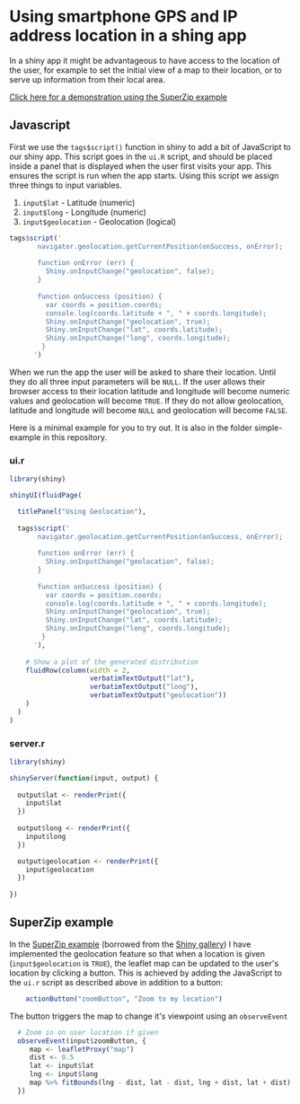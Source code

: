# Using smartphone GPS and IP address location in a shing app

In a shiny app it might be advantageous to have access to the location of the user, for example to set the initial view of a map to their location, or to serve up information from their local area.

[Click here for a demonstration using the SuperZip example](https://tomaugust.shinyapps.io/shiny_geolocation)

## Javascript

First we use the `tags$script()` function in shiny to add a bit of JavaScript to our shiny app. This script goes in the `ui.R` script, and should be placed inside a panel that is displayed when the user first visits your app. This ensures the script is run when the app starts. Using this script we assign three things to input variables. 

1. `input$lat` - Latitude (numeric)
2. `input$long` - Longitude (numeric)
3. `input$geolocation` - Geolocation (logical)

```r
tags$script('
       navigator.geolocation.getCurrentPosition(onSuccess, onError);
      
       function onError (err) {
         Shiny.onInputChange("geolocation", false);
       }
      
       function onSuccess (position) {
         var coords = position.coords;
         console.log(coords.latitude + ", " + coords.longitude);
         Shiny.onInputChange("geolocation", true);
         Shiny.onInputChange("lat", coords.latitude);
         Shiny.onInputChange("long", coords.longitude);
        }
      ')
```

When we run the app the user will be asked to share their location. Until they do all three input parameters will be `NULL`. If the user allows their browser access to their location latitude and longitude will become numeric values and geolocation will become `TRUE`. If they do not allow geolocation, latitude and longitude will become `NULL` and geolocation will become `FALSE`.

Here is a minimal example for you to try out. It is also in the folder simple-example in this repository.

### ui.r

```r
library(shiny)

shinyUI(fluidPage(

  titlePanel("Using Geolocation"),
    
  tags$script('
       navigator.geolocation.getCurrentPosition(onSuccess, onError);
      
       function onError (err) {
         Shiny.onInputChange("geolocation", false);
       }
      
       function onSuccess (position) {
         var coords = position.coords;
         console.log(coords.latitude + ", " + coords.longitude);
         Shiny.onInputChange("geolocation", true);
         Shiny.onInputChange("lat", coords.latitude);
         Shiny.onInputChange("long", coords.longitude);
        }
      '),
    
    # Show a plot of the generated distribution
    fluidRow(column(width = 2,
                    verbatimTextOutput("lat"),
                    verbatimTextOutput("long"),
                    verbatimTextOutput("geolocation"))
    )
  )
)
```

### server.r

```r
library(shiny)

shinyServer(function(input, output) {
  
  output$lat <- renderPrint({
    input$lat
  })
  
  output$long <- renderPrint({
    input$long
  })

  output$geolocation <- renderPrint({
    input$geolocation
  })
  
})
```

## SuperZip example

In the [SuperZip example](https://tomaugust.shinyapps.io/shiny_geolocation) (borrowed from the [Shiny gallery](http://shiny.rstudio.com/gallery/superzip-example.html)) I have implemented the geolocation feature so that when a location is given (`input$geolocation` is `TRUE`), the leaflet map can be updated to the user's location by clicking a button. This is achieved by adding the JavaScript to the `ui.r` script as described above in addition to a button:

```r
    actionButton("zoomButton", "Zoom to my location")
```

The button triggers the map to change it's viewpoint using an `observeEvent`

```r
  # Zoom in on user location if given
  observeEvent(input$zoomButton, {
     map <- leafletProxy("map")
     dist <- 0.5
     lat <- input$lat
     lng <- input$long
     map %>% fitBounds(lng - dist, lat - dist, lng + dist, lat + dist)
  })
```

